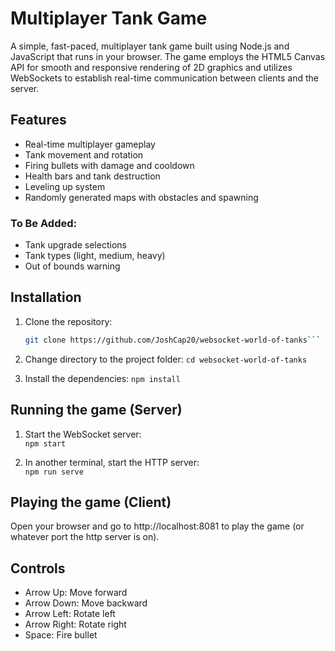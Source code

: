 # Multiplayer Tank Game
A simple, fast-paced, multiplayer tank game built using Node.js and JavaScript that runs in your browser. The game employs the HTML5 Canvas API for smooth and responsive rendering of 2D graphics and utilizes WebSockets to establish real-time communication between clients and the server. 

## Features
- Real-time multiplayer gameplay
- Tank movement and rotation
- Firing bullets with damage and cooldown
- Health bars and tank destruction
- Leveling up system
- Randomly generated maps with obstacles and spawning

### To Be Added:
- Tank upgrade selections
- Tank types (light, medium, heavy)
- Out of bounds warning

## Installation
1. Clone the repository:
   ```bash  
   git clone https://github.com/JoshCap20/websocket-world-of-tanks```

2. Change directory to the project folder:
    ```cd websocket-world-of-tanks```

3. Install the dependencies:
    ```npm install```

## Running the game (Server)
1. Start the WebSocket server:  
    ```npm start```

2. In another terminal, start the HTTP server:  
    ```npm run serve```

## Playing the game (Client)
Open your browser and go to http://localhost:8081 to play the game (or whatever port the http server is on).

## Controls
- Arrow Up: Move forward
- Arrow Down: Move backward
- Arrow Left: Rotate left
- Arrow Right: Rotate right
- Space: Fire bullet
